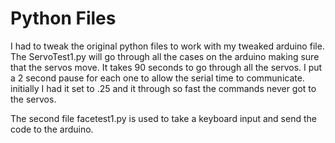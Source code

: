 # Python Files

I had to tweak the original python files to work with my tweaked arduino file.  The ServoTest1.py will go through all the cases on the arduino making sure that the servos move.  It takes 90 seconds to go through all the servos.  I put a 2 second pause for each one to allow the serial time to communicate.  initially I had it set to .25 and it through so fast the commands never got to the servos.

The second file facetest1.py is used to take a keyboard input and send the code to the arduino.
